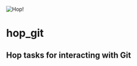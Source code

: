 ![Hop!](https://raw.github.com/dart-lang/hop/master/resource/logo.png)
# hop_git
## Hop tasks for interacting with Git
